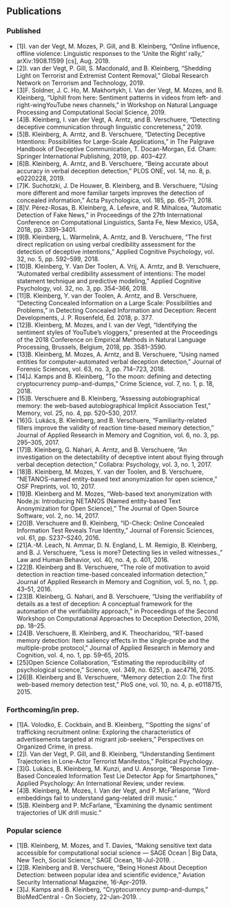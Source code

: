 ## Publications

### Published

- [1]I. van der Vegt, M. Mozes, P. Gill, and B. Kleinberg, “Online influence, offline violence: Linguistic responses to the ‘Unite the Right’ rally,” arXiv:1908.11599 [cs], Aug. 2019.
- [2]I. van der Vegt, P. Gill, S. Macdonald, and B. Kleinberg, “Shedding Light on Terrorist and Extremist Content Removal,” Global Research Network on Terrorism and Technology, 2019.
- [3]F. Soldner, J. C. Ho, M. Makhortykh, I. Van der Vegt, M. Mozes, and B. Kleinberg, “Uphill from here: Sentiment patterns in videos from left- and right-wingYouTube news channels,” in Workshop on Natural Language Processing and Computational Social Science, 2019.
- [4]B. Kleinberg, I. van der Vegt, A. Arntz, and B. Verschuere, “Detecting deceptive communication through linguistic concreteness,” 2019.
- [5]B. Kleinberg, A. Arntz, and B. Verschuere, “Detecting Deceptive Intentions: Possibilities for Large-Scale Applications,” in The Palgrave Handbook of Deceptive Communication, T. Docan-Morgan, Ed. Cham: Springer International Publishing, 2019, pp. 403–427.
- [6]B. Kleinberg, A. Arntz, and B. Verschuere, “Being accurate about accuracy in verbal deception detection,” PLOS ONE, vol. 14, no. 8, p. e0220228, 2019.
- [7]K. Suchotzki, J. De Houwer, B. Kleinberg, and B. Verschuere, “Using more different and more familiar targets improves the detection of concealed information,” Acta Psychologica, vol. 185, pp. 65–71, 2018.
- [8]V. Pérez-Rosas, B. Kleinberg, A. Lefevre, and R. Mihalcea, “Automatic Detection of Fake News,” in Proceedings of the 27th International Conference on Computational Linguistics, Santa Fe, New Mexico, USA, 2018, pp. 3391–3401.
- [9]B. Kleinberg, L. Warmelink, A. Arntz, and B. Verschuere, “The first direct replication on using verbal credibility assessment for the detection of deceptive intentions,” Applied Cognitive Psychology, vol. 32, no. 5, pp. 592–599, 2018.
- [10]B. Kleinberg, Y. Van Der Toolen, A. Vrij, A. Arntz, and B. Verschuere, “Automated verbal credibility assessment of intentions: The model statement technique and predictive modeling,” Applied Cognitive Psychology, vol. 32, no. 3, pp. 354–366, 2018.
- [11]B. Kleinberg, Y. van der Toolen, A. Arntz, and B. Verschuere, “Detecting Concealed Information on a Large Scale: Possibilities and Problems,” in Detecting Concealed Information and Deception: Recent Developments, J. P. Rosenfeld, Ed. 2018, p. 377.
- [12]B. Kleinberg, M. Mozes, and I. van der Vegt, “Identifying the sentiment styles of YouTube’s vloggers,” presented at the Proceedings of the 2018 Conference on Empirical Methods in Natural Language Processing, Brussels, Belgium, 2018, pp. 3581–3590.
- [13]B. Kleinberg, M. Mozes, A. Arntz, and B. Verschuere, “Using named entities for computer-automated verbal deception detection,” Journal of Forensic Sciences, vol. 63, no. 3, pp. 714–723, 2018.
- [14]J. Kamps and B. Kleinberg, “To the moon: defining and detecting cryptocurrency pump-and-dumps,” Crime Science, vol. 7, no. 1, p. 18, 2018.
- [15]B. Verschuere and B. Kleinberg, “Assessing autobiographical memory: the web-based autobiographical Implicit Association Test,” Memory, vol. 25, no. 4, pp. 520–530, 2017.
- [16]G. Lukács, B. Kleinberg, and B. Verschuere, “Familiarity-related fillers improve the validity of reaction time-based memory detection,” Journal of Applied Research in Memory and Cognition, vol. 6, no. 3, pp. 295–305, 2017.
- [17]B. Kleinberg, G. Nahari, A. Arntz, and B. Verschuere, “An investigation on the detectability of deceptive intent about flying through verbal deception detection,” Collabra: Psychology, vol. 3, no. 1, 2017.
- [18]B. Kleinberg, M. Mozes, Y. van der Toolen, and B. Verschuere, “NETANOS-named entity-based text anonymization for open science,” OSF Preprints, vol. 10, 2017.
- [19]B. Kleinberg and M. Mozes, “Web-based text anonymization with Node.js: Introducing NETANOS (Named entity-based Text Anonymization for Open Science),” The Journal of Open Source Software, vol. 2, no. 14, 2017.
- [20]B. Verschuere and B. Kleinberg, “ID-Check: Online Concealed Information Test Reveals True Identity,” Journal of Forensic Sciences, vol. 61, pp. S237–S240, 2016.
- [21]A.-M. Leach, N. Ammar, D. N. England, L. M. Remigio, B. Kleinberg, and B. J. Verschuere, “Less is more? Detecting lies in veiled witnesses.,” Law and Human Behavior, vol. 40, no. 4, p. 401, 2016.
- [22]B. Kleinberg and B. Verschuere, “The role of motivation to avoid detection in reaction time-based concealed information detection,” Journal of Applied Research in Memory and Cognition, vol. 5, no. 1, pp. 43–51, 2016.
- [23]B. Kleinberg, G. Nahari, and B. Verschuere, “Using the verifiability of details as a test of deception: A conceptual framework for the automation of the verifiability approach,” in Proceedings of the Second Workshop on Computational Approaches to Deception Detection, 2016, pp. 18–25.
- [24]B. Verschuere, B. Kleinberg, and K. Theocharidou, “RT-based memory detection: Item saliency effects in the single-probe and the multiple-probe protocol,” Journal of Applied Research in Memory and Cognition, vol. 4, no. 1, pp. 59–65, 2015.
- [25]Open Science Collaboration, “Estimating the reproducibility of psychological science,” Science, vol. 349, no. 6251, p. aac4716, 2015.
- [26]B. Kleinberg and B. Verschuere, “Memory detection 2.0: The first web-based memory detection test,” PloS one, vol. 10, no. 4, p. e0118715, 2015.

### Forthcoming/in prep.

- [1]A. Volodko, E. Cockbain, and B. Kleinberg, “‘Spotting the signs’ of trafficking recruitment online: Exploring the characteristics of advertisements targeted at migrant job-seekers,” Perspectives on Organized Crime, in press.
- [2]I. Van der Vegt, P. Gill, and B. Kleinberg, “Understanding Sentiment Trajectories in Lone-Actor Terrorist Manifestos,” Political Psychology.
- [3]G. Lukács, B. Kleinberg, M. Kunzi, and U. Ansorge, “Response Time-Based Concealed Information Test Lie Detector App for Smartphones,” Applied Psychology: An International Review, under review.
- [4]B. Kleinberg, M. Mozes, I. Van der Vegt, and P. McFarlane, “Word embeddings fail to understand gang-related drill music.”
- [5]B. Kleinberg and P. McFarlane, “Examining the dynamic sentiment trajectories of UK drill music.”

### Popular science

- [1]B. Kleinberg, M. Mozes, and T. Davies, “Making sensitive text data accessible for computational social science — SAGE Ocean | Big Data, New Tech, Social Science,” SAGE Ocean, 18-Jul-2019. .
- [2]B. Kleinberg and B. Verschuere, “Being Honest About Deception Detection: between popular idea and scientific evidence,” Aviation Security International Magazine, 16-Apr-2019.
- [3]J. Kamps and B. Kleinberg, “Cryptocurrency pump-and-dumps,” BioMedCentral - On Society, 22-Jan-2019. .
